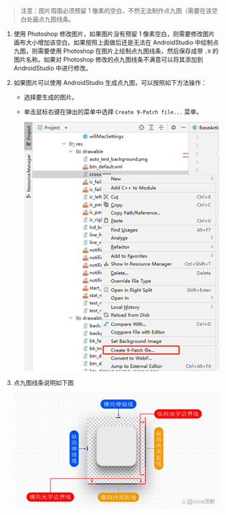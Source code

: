 > 注意：图片周围必须预留 1 像素的空白，不然无法制作点九图（需要在该空白处画点九图线条。

1. 使用 Photoshop 修改图片，如果图片没有预留 1 像素空白，则需要修改图片画布大小增加该空白。如果按照上面做后还是无法在 AndroidStudio 中绘制点九图，则需要使用 Photoshop 在图片上绘制点九图线条，然后保存成带 `.9` 的图片名称。如果对 Photoshop 修改的点九图线条不满意可以将其添加到 AndroidStudio 中进行修改。

2. 如果图片可以使用 AndroidStudio 生成点九图，可以按照如下方法操作：

   + 选择要生成的图片。

   + 单击鼠标右键在弹出的菜单中选择 `Create 9-Patch file...` 菜单。

     ![23](./images/23.png)

3. 点九图线条说明如下图

   ![24](./images/24.webp)